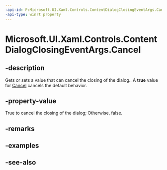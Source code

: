 ```yaml
---
-api-id: P:Microsoft.UI.Xaml.Controls.ContentDialogClosingEventArgs.Cancel
-api-type: winrt property
---
```


<!-- Property syntax
public bool Cancel { get;  set; }
-->

# Microsoft.UI.Xaml.Controls.ContentDialogClosingEventArgs.Cancel

## -description
Gets or sets a value that can cancel the closing of the dialog.. A **true** value for [Cancel](contentdialogbuttonclickeventargs_cancel.md) cancels the default behavior.

## -property-value
True to cancel the closing of the dialog; Otherwise, false.

## -remarks

## -examples

## -see-also
